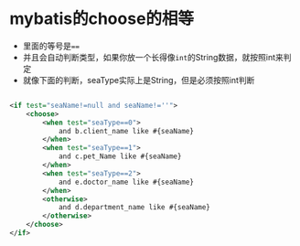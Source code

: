 # mybatis的choose的相等

* 里面的等号是`==`
* 并且会自动判断类型，如果你放一个长得像`int`的String数据，就按照int来判定
* 就像下面的判断，seaType实际上是String，但是必须按照int判断

```xml

<if test="seaName!=null and seaName!=''">
    <choose>
        <when test="seaType==0">
            and b.client_name like #{seaName}
        </when>
        <when test="seaType==1">
            and c.pet_Name like #{seaName}
        </when>
        <when test="seaType==2">
            and e.doctor_name like #{seaName}
        </when>
        <otherwise>
            and d.department_name like #{seaName}
        </otherwise>
    </choose>
</if>
```